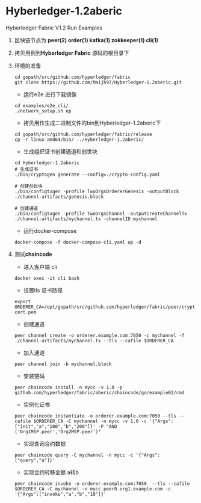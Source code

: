 # Hyberledger-1.2aberic
Hyberledger Fabric V1.2 Run Examples

1. 区块链节点为 **peer(2) order(1) kafka(1) zokkeeper(1) cli(1)**
2. 拷贝用例到**Hyberledger Fabric** 源码的根目录下
3. 环境的准备
    ```linux
    cd gopath/src/github.com/hyperledger/fabric
    git clone https://github.com/Maijh97/Hyberledger-1.2aberic.git
    ```
    
    * 运行e2e 进行下载镜像
    
    ```linux
    cd examples/e2e_cli/
    ./network_setup.sh up
    ```
    
    * 拷贝用作生成二进制文件的bin到Hyberledger-1.2aberic下
    
    ```linux
    cd gopath/src/github.com/hyperledger/fabric/release
    cp -r linux-amd64/bin/ ../Hyberledger-1.2aberic/
    ```
    
    * 生成组织证书创建通道和创世块
    
    ```linux
    cd Hyberledger-1.2aberic
    # 生成证书
    ./bin/cryptogen generate --config=./crypto-config.yaml
    
    # 创建创世块
    ./bin/configtxgen -profile TwoOrgsOrdererGenesis -outputBlock ./channel-artifacts/genesis.block
    
    # 创建通道
    ./bin/configtxgen -profile TwoOrgsChannel -outputCreateChannelTx ./channel-artifacts/mychannel.tx -channelID mychannel
    
    ```
    * 运行docker-compose
    
    ```linux
    docker-compose -f docker-compose-cli.yaml up -d
    ```

4. 测试**chaincode**  
    * 进入客户端 cli

    ```linux
    docker exec -it cli bash
    ``` 
    
    *  设置tls 证书路径
    
    ```linux
    export ORDERER_CA=/opt/gopath/src/github.com/hyperledger/fabric/peer/crypto/ordererOrganizations/example.com/orderers/orderer.example.com/msp/tlscacerts/tlsca.example.com-cert.pem
    ```   
    *   创建通道
    
    ```linux
    peer channel create -o orderer.example.com:7050 -c mychannel -f ./channel-artifacts/mychannel.tx --tls --cafile $ORDERER_CA
    ```  
    *   加入通道
    
    ```linux
    peer channel join -b mychannel.block
    ```  
    *  安装链码
    
    ```linux
    peer chaincode install -n mycc -v 1.0 -p github.com/hyperledger/fabric/aberic/chaincode/go/example02/cmd
    ```
    * 实例化证书 
            
    ```linux
    peer chaincode instantiate -o orderer.example.com:7050 --tls --cafile $ORDERER_CA -C mychannel -n mycc -v 1.0 -c '{"Args":["init","a","100","b","200"]}' -P "AND ('Org1MSP.peer','Org2MSP.peer')"
    ```
    * 实现查询合约数据
        
    ```linux
    peer chaincode query -C mychannel -n mycc -c '{"Args":["query","a"]}'
    ```  
    * 实现合约转移金额 a转b
    
    ```linux
    peer chaincode invoke -o orderer.example.com:7050  --tls --cafile $ORDERER_CA -C mychannel -n mycc peer0.org1.example.com -c '{"Args":["invoke","a","b","10"]}' 
    ```  
    
   



